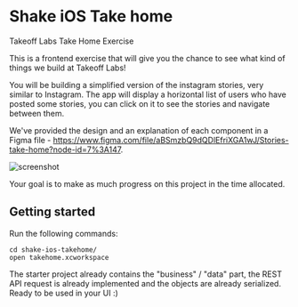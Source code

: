 # Shake iOS Take home

Takeoff Labs Take Home Exercise

This is a frontend exercise that will give you the chance to see what kind of things we build at Takeoff Labs!

You will be building a simplified version of the instagram stories, very similar to Instagram. 
The app will display a horizontal list of users who have posted some stories, you can click on it to see the stories and navigate between them.

We've provided the design and an explanation of each component in a Figma file - https://www.figma.com/file/aBSmzbQ9dQDlEfriXGA1wJ/Stories-take-home?node-id=7%3A147. 

![screenshot](https://imgur.com/a/daZxtPW)

Your goal is to make as much progress on this project in the time allocated.

## Getting started
  
Run the following commands:

```
cd shake-ios-takehome/
open takehome.xcworkspace
```

The starter project already contains the "business" / "data" part, the REST API request is already implemented and the objects are already serialized. Ready to be used in your UI :)
